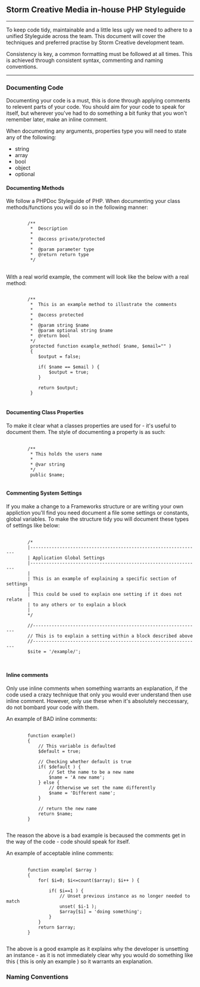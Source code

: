 ## Storm Creative Media in-house PHP Styleguide

---

To keep code tidy, maintainable and a little less ugly we need to adhere to a unified Styleguide across the team. This document will cover
the techniques and preferred practise by Storm Creative development team.

Consistency is key, a common formatting must be followed at all times. This is achieved through consistent syntax, commenting and naming conventions.

---

### Documenting Code

Documenting your code is a must, this is done through applying comments to relevent parts of your code. You should aim for your code to speak for itself, but 
wherever you've had to do something a bit funky that you won't remember later, make an inline comment.

When documenting any arguments, properties type you will need to state any of the following:
<ul>
    <li>string</li>
    <li>array</li>
    <li>bool</li>
    <li>object</li>
    <li>optional</li>
</ul>

#### Documenting Methods

We follow a PHPDoc Styleguide of PHP. When documenting your class methods/functions you will do so in the following manner:
<pre>
<code>
        /**
         *  Description
         *
         *  @access private/protected
         *
         *  @param parameter type
         *  @return return type
         */
</code>
</pre>

With a real world example, the comment will look like the below with a real method:
<pre>
<code>
        /**
         *  This is an example method to illustrate the comments
         *
         *  @access protected
         *
         *  @param string $name
         *  @param optional string $name
         *  @return bool
         */
         protected function example_method( $name, $email="" )
         {
            $output = false;

            if( $name == $email ) {
                $output = true;
            }

            return $output;
         }
</code>
</pre>

#### Documenting Class Properties
To make it clear what a classes properties are used for - it's useful to document them. The style of documenting a property is as such:

<pre>
    <code>
        /**
         * This holds the users name
         *
         * @var string
         */
         public $name;
    </code>
</pre>


#### Commenting System Settings
If you make a change to a Frameworks structure or are writing your own appliction you'll find you need document a file some settings or constants, global variables.
To make the structure tidy you will document these types of settings like below:

<pre>
    <code>
        /*
        |----------------------------------------------------------------
        | Application Global Settings
        |----------------------------------------------------------------
        |
        | This is an example of explaining a specific section of settings
        |
        | This could be used to explain one setting if it does not relate
        | to any others or to explain a block
        |
        */

        //---------------------------------------------------------------
        // This is to explain a setting within a block described above
        //---------------------------------------------------------------
        $site = '/example/';

    </code>
</pre>

#### Inline comments

Only use inline comments when something warrants an explanation, if the code used a crazy technique that only you would ever understand
then use inline comment. However, only use these when it's absolutely neccessary, do not bombard your code with them.

An example of BAD inline comments:

<pre>
    <code>
        function example()
        {
            // This variable is defaulted
            $default = true;

            // Checking whether default is true
            if( $default ) {
                // Set the name to be a new name
                $name = 'A new name';
            } else {
                // Otherwise we set the name differently
                $name = 'Different name';
            }

            // return the new name
            return $name;
        }
    </code>
</pre>

The reason the above is a bad example is becaused the comments get in the way of the code - code should speak for itself.

An example of acceptable inline comments:

<pre>
    <code>
        function example( $array )
        {
            for( $i=0; $i<=count($array); $i++ ) {

                if( $i==1 ) {
                    // Unset previous instance as no longer needed to match
                    unset( $i-1 );
                    $array[$i] = 'doing something';
                }
            }
            return $array;
        }
    </code>
</pre>

The above is a good example as it explains why the developer is unsetting an instance - as it is not immediately clear why you would do something like this ( this is only an example ) so it warrants an explanation.

### Naming Conventions







